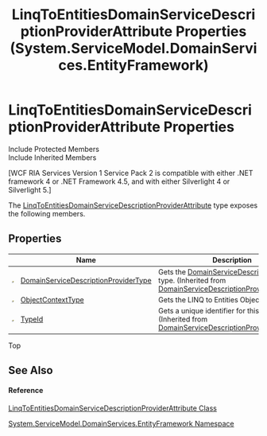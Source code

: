 ﻿---
title: LinqToEntitiesDomainServiceDescriptionProviderAttribute Properties (System.ServiceModel.DomainServices.EntityFramework)
TOCTitle: LinqToEntitiesDomainServiceDescriptionProviderAttribute Properties
ms:assetid: Properties.T:System.ServiceModel.DomainServices.EntityFramework.LinqToEntitiesDomainServiceDescriptionProviderAttribute
ms:mtpsurl: https://msdn.microsoft.com/en-us/library/system.servicemodel.domainservices.entityframework.linqtoentitiesdomainservicedescriptionproviderattribute_properties(v=VS.91)
ms:contentKeyID: 28754519
ms.date: 01/27/2012
mtps_version: v=VS.91
---

# LinqToEntitiesDomainServiceDescriptionProviderAttribute Properties

Include Protected Members  
Include Inherited Members  

\[WCF RIA Services Version 1 Service Pack 2 is compatible with either .NET framework 4 or .NET Framework 4.5, and with either Silverlight 4 or Silverlight 5.\]

The [LinqToEntitiesDomainServiceDescriptionProviderAttribute](ff423015\(v=vs.91\).md) type exposes the following members.

## Properties

<table>
<thead>
<tr class="header">
<th> </th>
<th>Name</th>
<th>Description</th>
</tr>
</thead>
<tbody>
<tr class="odd">
<td><img src="images\Ff422600.pubproperty(en-us,VS.91).gif" title="Public property" alt="Public property" /></td>
<td><a href="ff423354(v=vs.91).md">DomainServiceDescriptionProviderType</a></td>
<td>Gets the <a href="ff423341(v=vs.91).md">DomainServiceDescriptionProvider</a> type. (Inherited from <a href="ff423012(v=vs.91).md">DomainServiceDescriptionProviderAttribute</a>.)</td>
</tr>
<tr class="even">
<td><img src="images\Ff422600.pubproperty(en-us,VS.91).gif" title="Public property" alt="Public property" /></td>
<td><a href="ff422947(v=vs.91).md">ObjectContextType</a></td>
<td>Gets the LINQ to Entities ObjectContext type.</td>
</tr>
<tr class="odd">
<td><img src="images\Ff422600.pubproperty(en-us,VS.91).gif" title="Public property" alt="Public property" /></td>
<td><a href="ff422195(v=vs.91).md">TypeId</a></td>
<td>Gets a unique identifier for this attribute. (Inherited from <a href="ff423012(v=vs.91).md">DomainServiceDescriptionProviderAttribute</a>.)</td>
</tr>
</tbody>
</table>

Top

## See Also

#### Reference

[LinqToEntitiesDomainServiceDescriptionProviderAttribute Class](ff423015\(v=vs.91\).md)

[System.ServiceModel.DomainServices.EntityFramework Namespace](ff422378\(v=vs.91\).md)

